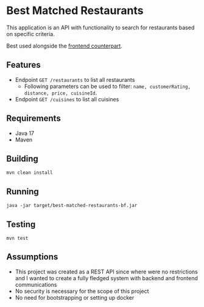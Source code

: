 # Best Matched Restaurants
This application is an API with functionality to search for restaurants based on specific criteria.

Best used alongside the [frontend counterpart](https://github.com/billybrianm/best-matched-restaurants-bf-fe).

## Features
- Endpoint ```GET /restaurants``` to list all restaurants
  - Following parameters can be used to filter: ```name, customerRating, distance, price, cuisineId```.
- Endpoint ```GET /cuisines``` to list all cuisines

## Requirements
- Java 17
- Maven

## Building
```mvn clean install```

## Running
```java -jar target/best-matched-restaurants-bf.jar```

## Testing
```mvn test```

## Assumptions
- This project was created as a REST API since where were no restrictions and I wanted to create a fully fledged system with backend and frontend communications
- No security is necessary for the scope of this project
- No need for bootstrapping or setting up docker
